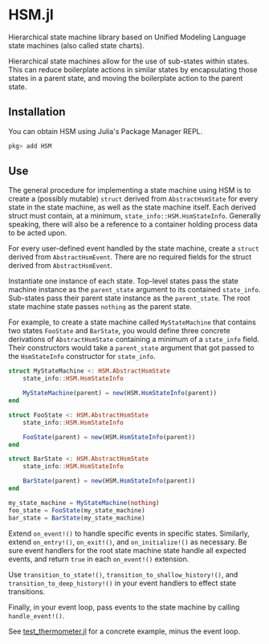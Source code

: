 # HSM.jl

Hierarchical state machine library based on Unified Modeling Language state
machines (also called state charts).

Hierarchical state machines allow for the use of sub-states within states.
This can reduce boilerplate actions in similar states by encapsulating those
states in a parent state, and moving the boilerplate action to the parent state.

## Installation

You can obtain HSM using Julia's Package Manager REPL.

```julia
pkg> add HSM
```

## Use

The general procedure for implementing a state machine using HSM is to create
a (possibly mutable) `struct` derived from `AbstractHsmState` for every state in 
the state machine, as well as the state machine itself. Each derived struct must 
contain, at a minimum, `state_info::HSM.HsmStateInfo`. Generally speaking, there 
will also be a reference to a container holding process data to be acted upon.

For every user-defined event handled by the state machine, create a `struct` 
derived from `AbstractHsmEvent`. There are no required fields for the struct 
derived from `AbstractHsmEvent`.

Instantiate one instance of each state. Top-level states pass the state machine
instance as the `parent_state` argument to its contained `state_info`. 
Sub-states pass their parent state instance as the `parent_state`. The root 
state machine state passes `nothing` as the parent state.

For example, to create a state machine called `MyStateMachine` that contains
two states `FooState` and `BarState`, you would define three concrete 
derivations of `AbstractHsmState` containing a minimum of a `state_info` field.
Their constructors would take a `parent_state` argument that got passed to the
`HsmStateInfo` constructor for `state_info`.

```julia
struct MyStateMachine <: HSM.AbstractHsmState
    state_info::HSM.HsmStateInfo

    MyStateMachine(parent) = new(HSM.HsmStateInfo(parent))
end

struct FooState <: HSM.AbstractHsmState
    state_info::HSM.HsmStateInfo

    FooState(parent) = new(HSM.HsmStateInfo(parent))
end

struct BarState <: HSM.AbstractHsmState
    state_info::HSM.HsmStateInfo

    BarState(parent) = new(HSM.HsmStateInfo(parent))
end

my_state_machine = MyStateMachine(nothing)
foo_state = FooState(my_state_machine)
bar_state = BarState(my_state_machine)
```

Extend `on_event!()` to handle specific events in specific states. Similarly, 
extend `on_entry!()`, `on_exit!()`, and `on_initialize!()` as necessary. Be sure 
event handlers for the root state machine state handle all expected events, and 
return `true` in each `on_event!()` extension.

Use `transition_to_state!()`, `transition_to_shallow_history!()`, and
`transition_to_deep_history!()` in your event handlers to effect state
transitions.

Finally, in your event loop, pass events to the state machine by calling
`handle_event!()`.

See [test_thermometer.jl](https://github.com/AndrewWasHere/HSM.jl/blob/main/test/test_thermometer.jl) 
for a concrete example, minus the event loop.
